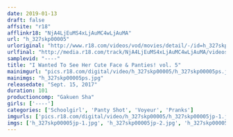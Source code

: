 ```yaml
---
date: 2019-01-13
draft: false
affsite: "r18"
afflinkr18: "NjA4LjEuMS4xLjAuMC4wLjAuMA"
url: "h_327skp00005"
urloriginal: "http://www.r18.com/videos/vod/movies/detail/-/id=h_327skp00005"
urlfinal: "http://media.r18.com/track/NjA4LjEuMS4xLjAuMC4wLjAuMA/videos/vod/movies/detail/-/id=h_327skp00005"
samplevid: "----"
title: "I Wanted To See Her Cute Face & Panties! vol. 5"
mainimgurl: "pics.r18.com/digital/video/h_327skp00005/h_327skp00005ps.jpg"
mainimgs: "h_327skp00005ps.jpg"
releasedate: "Sept. 15, 2017"
duration: 101
productioncomp: "Gakuen Sha"
girls: ['----']
categories: ['Schoolgirl', 'Panty Shot', 'Voyeur', 'Pranks']
imgurls: ['pics.r18.com/digital/video/h_327skp00005/h_327skp00005jp-1.jpg', 'pics.r18.com/digital/video/h_327skp00005/h_327skp00005jp-2.jpg', 'pics.r18.com/digital/video/h_327skp00005/h_327skp00005jp-3.jpg', 'pics.r18.com/digital/video/h_327skp00005/h_327skp00005jp-4.jpg', 'pics.r18.com/digital/video/h_327skp00005/h_327skp00005jp-5.jpg', 'pics.r18.com/digital/video/h_327skp00005/h_327skp00005jp-6.jpg', 'pics.r18.com/digital/video/h_327skp00005/h_327skp00005jp-7.jpg', 'pics.r18.com/digital/video/h_327skp00005/h_327skp00005jp-8.jpg', 'pics.r18.com/digital/video/h_327skp00005/h_327skp00005jp-9.jpg', 'pics.r18.com/digital/video/h_327skp00005/h_327skp00005jp-10.jpg', 'pics.r18.com/digital/video/h_327skp00005/h_327skp00005jp-11.jpg', 'pics.r18.com/digital/video/h_327skp00005/h_327skp00005jp-12.jpg', 'pics.r18.com/digital/video/h_327skp00005/h_327skp00005jp-13.jpg', 'pics.r18.com/digital/video/h_327skp00005/h_327skp00005jp-14.jpg', 'pics.r18.com/digital/video/h_327skp00005/h_327skp00005jp-15.jpg', 'pics.r18.com/digital/video/h_327skp00005/h_327skp00005jp-16.jpg', 'pics.r18.com/digital/video/h_327skp00005/h_327skp00005jp-17.jpg', 'pics.r18.com/digital/video/h_327skp00005/h_327skp00005jp-18.jpg', 'pics.r18.com/digital/video/h_327skp00005/h_327skp00005jp-19.jpg', 'pics.r18.com/digital/video/h_327skp00005/h_327skp00005jp-20.jpg']
imgs: ['h_327skp00005jp-1.jpg', 'h_327skp00005jp-2.jpg', 'h_327skp00005jp-3.jpg', 'h_327skp00005jp-4.jpg', 'h_327skp00005jp-5.jpg', 'h_327skp00005jp-6.jpg', 'h_327skp00005jp-7.jpg', 'h_327skp00005jp-8.jpg', 'h_327skp00005jp-9.jpg', 'h_327skp00005jp-10.jpg', 'h_327skp00005jp-11.jpg', 'h_327skp00005jp-12.jpg', 'h_327skp00005jp-13.jpg', 'h_327skp00005jp-14.jpg', 'h_327skp00005jp-15.jpg', 'h_327skp00005jp-16.jpg', 'h_327skp00005jp-17.jpg', 'h_327skp00005jp-18.jpg', 'h_327skp00005jp-19.jpg', 'h_327skp00005jp-20.jpg']
---
```

